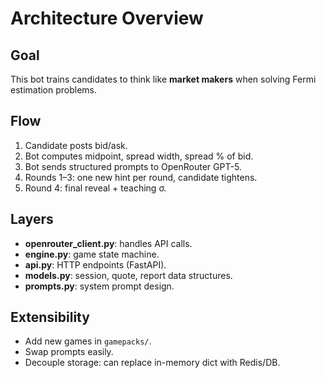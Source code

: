 # Architecture Overview

## Goal
This bot trains candidates to think like **market makers** when solving
Fermi estimation problems.

## Flow
1. Candidate posts bid/ask.
2. Bot computes midpoint, spread width, spread % of bid.
3. Bot sends structured prompts to OpenRouter GPT-5.
4. Rounds 1–3: one new hint per round, candidate tightens.
5. Round 4: final reveal + teaching σ.

## Layers
- **openrouter_client.py**: handles API calls.
- **engine.py**: game state machine.
- **api.py**: HTTP endpoints (FastAPI).
- **models.py**: session, quote, report data structures.
- **prompts.py**: system prompt design.

## Extensibility
- Add new games in `gamepacks/`.
- Swap prompts easily.
- Decouple storage: can replace in-memory dict with Redis/DB.

